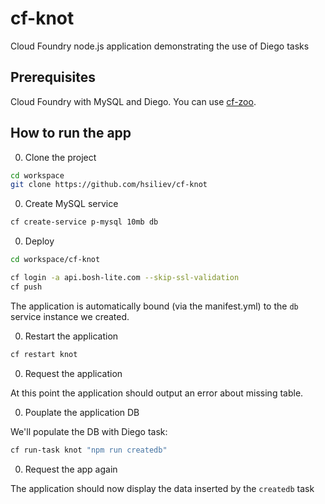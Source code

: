 # cf-knot
Cloud Foundry node.js application demonstrating the use of Diego tasks

## Prerequisites
Cloud Foundry with MySQL and Diego. You can use [cf-zoo](https://github.com/hsiliev/cf-zoo).

## How to run the app

0. Clone the project 

  ```bash
  cd workspace
  git clone https://github.com/hsiliev/cf-knot
  ```

0. Create MySQL service

  ```bash
  cf create-service p-mysql 10mb db
  ```

0. Deploy

  ```bash
  cd workspace/cf-knot

  cf login -a api.bosh-lite.com --skip-ssl-validation
  cf push
  ```
  
  The application is automatically bound (via the manifest.yml) to the `db` service instance we created.

0. Restart the application

  ```bash
  cf restart knot
  ```

0. Request the application
  
  At this point the application should output an error about missing table.

0. Pouplate the application DB

  We'll populate the DB with Diego task:

  ```bash
  cf run-task knot "npm run createdb"
  ```

0. Request the app again

  The application should now display the data inserted by the `createdb` task
